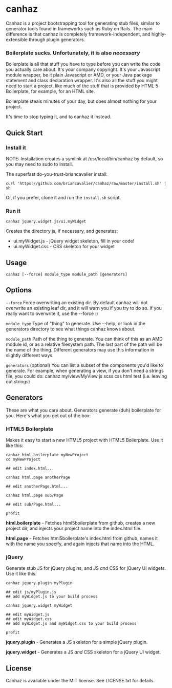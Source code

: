 # canhaz

Canhaz is a project bootstrapping tool for generating stub files,
similar to generator tools found in frameworks such as Ruby on Rails.
The main difference is that canhaz is completely framework-independent,
and highly-extensible through plugin generators.

### Boilerplate sucks.  Unfortunately, it is also *necessary*

Boilerplate is all that stuff you have to type before you can write
the code you actually care about.  It's your company copyright.  It's
your Javascript module wrapper, be it plain Javascript or AMD, or
your Java package statement and class declaration wrapper.  It's also
all the stuff you might need to start a project, like much of the
stuff that is provided by HTML 5 Boilerplate, for example, for an
HTML site.

Boilerplate steals minutes of your day, but does almost nothing for
your project.

It's time to stop typing it, and to canhaz it instead.

## Quick Start

### Install it

NOTE: Installation creates a symlink at /usr/local/bin/canhaz by default,
so you may need to sudo to install.

The superfast do-you-trust-briancavalier install:

`curl 'https://github.com/briancavalier/canhaz/raw/master/install.sh' | sh`

Or, if you prefer, clone it and run the `install.sh` script.

### Run it

`canhaz jquery.widget js/ui.myWidget`

Creates the directory js, if necessary, and generates:

- ui.myWidget.js  - jQuery widget skeleton, fill in your code!
- ui.myWidget.css - CSS skeleton for your widget

## Usage

`canhaz [--force] module_type module_path [generators]`

## Options

`--force`
Force overwriting an existing dir.  By default canhaz will not overwrite
an existing leaf dir, and it will warn you if you try to do so.  If you
really want to overwrite it, use the --force :)

`module_type`
Type of "thing" to generate.  Use --help, or look in the generators
directory to see what things canhaz knows about.

`module_path`
Path of the thing to generate.  You can think of this as an AMD
module id, or as a relative filesystem path.  The last part of the
path will be the name of the thing.  Different generators may use
this information in slightly different ways.

`generators` (optional)
You can list a subset of the components you'd like to generate.  For
example, when generating a view, if you don't need a strings file, you
could do: canhaz my/view/MyView js scss css html test (i.e. leaving
out strings)

## Generators

These are what you care about.  Generators generate (duh) boilerplate for you.  Here's what you get out of the box:

### HTML5 Boilerplate

Makes it easy to start a new HTML5 project with HTML5 Boilerplate.  Use it like this:

	canhaz html.boilerplate myNewProject
	cd myNewProject

	## edit index.html...

	canhaz html.page anotherPage

	## edit anotherPage.html...

	canhaz html.page sub/Page

	## edit sub/Page.html...

	profit

**html.boilerplate** - Fetches html5boilerplate from github, creates a new project dir, and injects your project name into the index.html file.

**html.page** - Fetches html5boilerplate's index.html from github, names it with the name you specify, and again injects that name into the HTML.

### jQuery

Generate stub JS for jQuery plugins, and JS *and* CSS for jQuery UI widgets.  Use it like this:

	canhaz jquery.plugin myPlugin
	
	## edit js/myPlugin.js
	## add myWidget.js to your build process
	
	canhaz jquery.widget myWidget
	
	## edit myWidget.js
	## edit myWidget.css
	## add myWidget.js and myWidget.css to your build process

	profit
	
**jquery.plugin** - Generates a JS skeleton for a simple jQuery plugin.

**jquery.widget** - Generates a JS *and* CSS skeleton for a jQuery UI widget.

## License

Canhaz is available under the MIT license.  See LICENSE.txt for details.